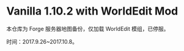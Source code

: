 # Vanilla 1.10.2 with WorldEdit Mod

本仓库为 Forge 服务器地图备份，仅加载 WorldEdit 模组，已停服。

时间：2017.9.26~2017.10.8。
